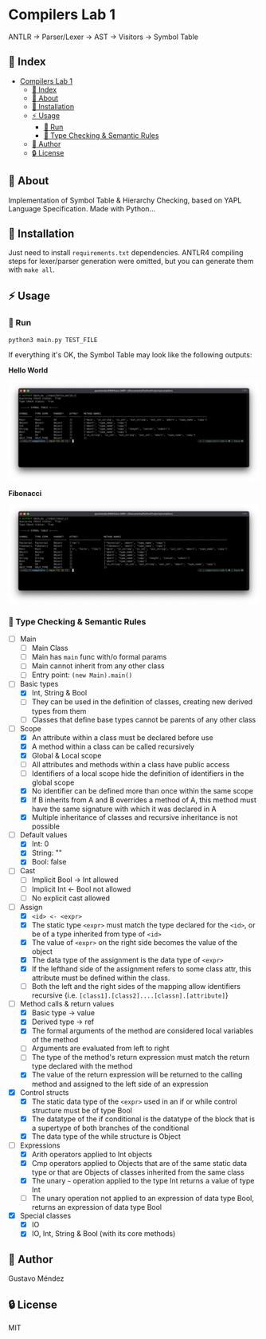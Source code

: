 # Compilers Lab 1
ANTLR -> Parser/Lexer -> AST -> Visitors -> Symbol Table


## :ledger: Index

- [Compilers Lab 1](#compilers-lab-1)
  - [:ledger: Index](#ledger-index)
  - [:beginner: About](#beginner-about)
  - [:electric_plug: Installation](#electric_plug-installation)
  - [:zap: Usage](#zap-usage)
    - [:rocket: Run](#rocket-run)
    - [:red_circle: Type Checking & Semantic Rules](#red_circle-type-checking--semantic-rules)
  - [:star2: Author](#star2-author)
  - [:lock: License](#lock-license)

##  :beginner: About
Implementation of Symbol Table & Hierarchy Checking, based on YAPL Language Specification. Made with Python...

##  :electric_plug: Installation

Just need to install `requirements.txt` dependencies. ANTLR4 compiling steps for lexer/parser generation were omitted, but you can generate them with `make all`.

## :zap: Usage

###  :rocket: Run

```
python3 main.py TEST_FILE
```

If everything it's OK, the Symbol Table may look like the following outputs:

**Hello World**

![hello_world](https://github.com/gusmendez99/compilers/blob/main/images/hello.png?raw=true)

**Fibonacci**

![fibonacci](https://github.com/gusmendez99/compilers/blob/main/images/fibonacci.png?raw=true)


###  :red_circle: Type Checking & Semantic Rules



- [ ] Main
  - [ ] Main Class
  - [ ] Main has `main` func with/o formal params
  - [ ] Main cannot inherit from any other class
  - [ ] Entry point: `(new Main).main()`
- [ ] Basic types
  - [x] Int, String & Bool
  - [ ] They can be used in the definition of classes, creating new derived types from them
  - [ ] Classes that define base types cannot be parents of any other class
- [ ] Scope
  - [x] An attribute within a class must be declared before use
  - [x] A method within a class can be called recursively
  - [x] Global & Local scope
  - [ ] All attributes and methods within a class have public access
  - [ ] Identifiers of a local scope hide the definition of identifiers in the global scope
  - [x] No identifier can be defined more than once within the same scope
  - [x] If B inherits from A and B overrides a method of A, this method must have the same signature with which it was declared in A
  - [x] Multiple inheritance of classes and recursive inheritance is not possible
- [ ] Default values
  - [x] Int: 0
  - [x] String: ""
  - [x] Bool: false
- [ ] Cast
  - [ ] Implicit Bool -> Int allowed
  - [ ] Implicit Int <- Bool not allowed
  - [ ] No explicit cast allowed
- [ ] Assign
  - [x] `<id> <- <expr>`
  - [x] The static type `<expr>` must match the type declared for the `<id>`, or be of a type inherited from type of `<id>`
  - [x] The value of `<expr>` on the right side becomes the value of the <id> object
  - [x] The data type of the assignment is the data type of `<expr>`
  - [x] If the lefthand side of the assignment refers to some class attr, this attribute must be defined within the class.
  - [ ] Both the left and the right sides of the mapping allow identifiers recursive {i.e. `[class1].[class2]....[classn].[attribute]`}
- [ ] Method calls & return values
  - [x] Basic type -> value
  - [x] Derived type -> ref
  - [x] The formal arguments of the method are considered local variables of the method
  - [ ] Arguments are evaluated from left to right
  - [ ] The type of the method's return expression must match the return type declared with the method
  - [x] The value of the return expression will be returned to the calling method and assigned to the left side of an expression
- [x] Control structs
  - [x] The static data type of the `<expr>` used in an if or while control structure must be of type Bool
  - [x] The datatype of the if conditional is the datatype of the block that is a supertype of both branches of the conditional
  - [x] The data type of the while structure is Object
- [ ] Expressions
  - [x] Arith operators applied to Int objects
  - [x] Cmp operators applied to Objects that are of the same static data type or that are Objects of classes inherited from the same class
  - [x] The unary `~` operation applied to the type Int returns a value of type Int
  - [ ] The unary operation not applied to an expression of data type Bool, returns an expression of data type Bool
- [x] Special classes
  - [x] IO
  - [x] IO, Int, String & Bool (with its core methods)

## :star2: Author

Gustavo Méndez

##  :lock: License
MIT